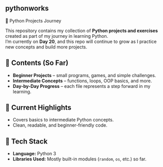 ## pythonworks

🐍 Python Projects Journey

This repository contains my collection of **Python projects and exercises** created as part of my journey in learning Python.  
I’m currently on **Day 20**, and this repo will continue to grow as I practice new concepts and build more projects.  

## 📂 Contents (So Far)
- **Beginner Projects** – small programs, games, and simple challenges.  
- **Intermediate Concepts** – functions, loops, OOP basics, and more.  
- **Day-by-Day Progress** – each file represents a step forward in my learning.  

## 🚀 Current Highlights
- Covers basics to intermediate Python concepts.  
- Clean, readable, and beginner-friendly code.  

## 🔧 Tech Stack
- **Language:** Python 3  
- **Libraries Used:** Mostly built-in modules (`random`, `os`, etc.) so far.
